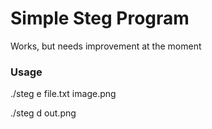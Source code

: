 # Simple Steg Program
Works, but needs improvement at the moment

### Usage
./steg e file.txt image.png

./steg d out.png
